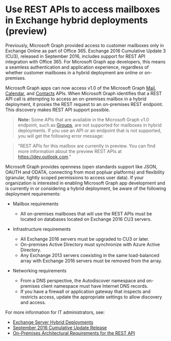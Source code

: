 # Use REST APIs to access mailboxes in Exchange hybrid deployments (preview)

Previously, Microsoft Graph provided access to customer mailboxes only in Exchange Online as part of Office 365.
Exchange 2016 Cumulative Update 3 (CU3), released in September 2016, includes support for REST API integration with Office 365. For Microsoft Graph app developers, 
this means a seamless authentication and application experience, regardless of whether customer mailboxes in a hybrid deployment are  online or on-premises. 

Microsoft Graph apps can now access v1.0 of the Microsoft Graph [Mail](http://graph.microsoft.io/en-us/docs/api-reference/v1.0/resources/message), [Calendar](http://graph.microsoft.io/en-us/docs/api-reference/v1.0/resources/calendar), and [Contacts](http://graph.microsoft.io/en-us/docs/api-reference/v1.0/resources/contact) APIs. When Microsoft Graph identifies that a REST API call is attempting to access an on-premises mailbox in a hybrid deployment, it proxies the REST 
request to an on-premises REST endpoint. This discovery makes REST API support possible.

>**Note:** Some APIs that are available in the Microsoft Graph v1.0 endpoint, such as [Groups](http://graph.microsoft.io/en-us/docs/api-reference/v1.0/resources/group), are not supported for mailboxes in hybrid deployments. If you use an API or an endpoint that is not supported, you will get the following error message:

>"REST APIs for this mailbox are currently in preview. You can find more information about the preview REST APIs at https://dev.outlook.com."


Microsoft Graph provides openness (open standards support like JSON, OAUTH and ODATA, connecting from most popluar platforms)
and flexibility (granular, tightly scoped permissions to access user data). 
If your organization is interested in enabling Microsoft Graph app development and is currently in or considering a hybrid deployment, be aware of the following deployment requirements:

- Mailbox requirements

  - All on-premises mailboxes that will use the REST APIs must be located on databases located on Exchange 2016 CU3 servers. 

- Infrastructure requirements

  - All Exchange 2016 servers must be upgraded to CU3 or later.  
  - On-premises Active Directory must synchronize with Azure Active Directory.
  - Any Exchange 2013 servers coexisting in the same load-balanced array with Exchange 2016 servers must be removed from the array.

- Networking requirements

  - From a DNS perspective, the Autodiscover namespace and on-premises client namespace must have Internet DNS records. 
  - If you have a firewall or application gateway that inspects and restricts access, update the appropriate settings to allow discovery and access.


For more information for IT administrators, see:

- [Exchange Server Hybrid Deployments](https://technet.microsoft.com/en-us/library/jj200581(v=exchg.150).aspx)
- [September 2016 Cumulative Update Release](https://blogs.technet.microsoft.com/exchange/2016/09/20/released-september-2016-quarterly-exchange-updates/) 
- [On-Premises Architectural Requirements for the REST API](https://blogs.technet.microsoft.com/exchange/2016/09/26/on-premises-architectural-requirements-for-the-rest-api/)

